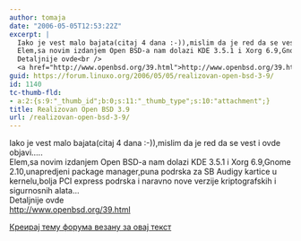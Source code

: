 ```yaml
---
author: tomaja
date: "2006-05-05T12:53:22Z"
excerpt: |
  Iako je vest malo bajata(citaj 4 dana :-)),mislim da je red da se vest i ovde objavi.....<br />
  Elem,sa novim izdanjem Open BSD-a nam dolazi KDE 3.5.1 i Xorg 6.9,Gnome 2.10,unapredjeni package manager,puna podrska za SB Audigy kartice u kernelu,bolja PCI express podrska i naravno nove verzije kriptografskih i sigurnosnih alata...<br />
  Detaljnije ovde<br />
  <a href="http://www.openbsd.org/39.html">http://www.openbsd.org/39.html</a><br />
guid: https://forum.linuxo.org/2006/05/05/realizovan-open-bsd-3-9/
id: 1140
tc-thumb-fld:
- a:2:{s:9:"_thumb_id";b:0;s:11:"_thumb_type";s:10:"attachment";}
title: Realizovan Open BSD 3.9
url: /realizovan-open-bsd-3-9/
---
```

Iako je vest malo bajata(citaj 4 dana :-)),mislim da je red da se vest i ovde objavi&#8230;..  
Elem,sa novim izdanjem Open BSD-a nam dolazi KDE 3.5.1 i Xorg 6.9,Gnome 2.10,unapredjeni package manager,puna podrska za SB Audigy kartice u kernelu,bolja PCI express podrska i naravno nove verzije kriptografskih i sigurnosnih alata&#8230;  
Detaljnije ovde  
<http://www.openbsd.org/39.html>  
<!--break-->

[Креирај тему форума везану за овај текст](https://linuxo.org/nova-tema-na-forumu/?se_pid=1140)